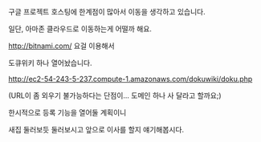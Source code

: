 구글 프로젝트 호스팅에 한계점이 많아서 이동을 생각하고 있습니다.

일단, 아마존 클라우드로 이동하는게 어떨까 해요.

http://bitnami.com/ 요걸 이용해서

도큐위키 하나 열어놨습니다.

http://ec2-54-243-5-237.compute-1.amazonaws.com/dokuwiki/doku.php

(URL이 좀 외우기 불가능하다는 단점이... 도메인 하나 사 달라고 할까요;)

한시적으로 등록 기능을 열어둘 계획이니

새집 둘러보듯 둘러보시고 앞으로 이사를 할지 얘기해봅시다.